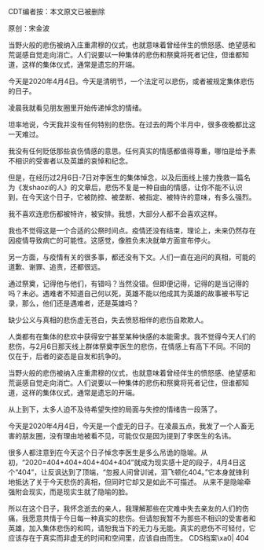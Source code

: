 CDT编者按：本文原文已被删除

原创：宋金波

当野火般的悲伤被纳入庄重肃穆的仪式，也就意味着曾经伴生的愤怒感、绝望感和荒诞感自觉走向消亡。人们说要以一种集体的悲伤和祭奠将死者记住，但谁都知道，这样的集体仪式，通常是遗忘的开端。

今天是2020年4月4日。今天是清明节，一个法定可以悲伤，或者被规定集体悲伤的日子。

凌晨我就看见朋友圈里开始传递悼念的情绪。

坦率地说，今天我并没有任何特别的悲伤。在过去的两个半月中，很多夜晚都比这一天难过。

我没有任何贬低那些哀伤情感的意思。任何真实的情感都值得尊重，哪怕是给予素不相识的受害者以及英雄的哀悼和纪念。

但是，在经历过2月6日-7日对李医生的集体悼念，以及后面线上接力挽救一篇名为《发shaozi的人》的文章后，悲伤不复是一种自由的情感，让你不能不认识到，在今天这个日子，它被防控、被垄断、被指定、被特许的意味，有多么强烈。

我不喜欢连悲伤都被特许，被安排。我想，大部分人都不会喜欢这样。

我也不觉得这是一个合适的公祭时间点。疫情还没有结束，理论上，未来仍然存在因疫情导致病亡的可能性。这感觉，像胜负未决就单方面宣布停火。

另一方面，与疫情有关的很多事，都还没有下文。人们一直在追问的真相，可能的道歉、谢罪、追责，还都很远。

通过祭奠，记得他与他们，有错吗？当然没错。但即便记得，记得的是当记得的吗？未必。遇难者不知道自己何以死，英雄不能以他成其为英雄的故事被书写记录，那么，他们还是遇难者，还是英雄吗？

缺少公义与真相的悲伤虚无苍白，失去愤怒相伴的悲伤自欺欺人。

人类都有在集体的悲欢中获得安宁甚至某种快感的本能需求。我不觉得今天人们的悲伤，与2月6日那天线上群体祭奠李医生的悲伤，在情感上有高下不同。不同的仅在于，后者的姿态是自发和抗争的。

当野火般的悲伤被纳入庄重肃穆的仪式，也就意味着曾经伴生的愤怒感、绝望感和荒诞感自觉走向消亡。人们说要以一种集体的悲伤和祭奠将死者记住，但谁都知道，这样的集体仪式，通常是遗忘的开端。

从上到下，太多人迫不及待希望失控的局面与失控的情绪告一段落了。

今天是2020年4月4日，今天是一个虚无的日子。在凌晨五点，我发了一个人畜无害的朋友圈，没有理由地被看不见，可能仅仅是因为提到了李医生的名讳。

很多人都注意到在今天这个日子悼念李医生是多么吊诡的隐喻。从初，“2020=404+404+404+404+404”就成为现实感十足的段子，4月4日这个“404”，让反讽达到了顶端，“忽报人间曾训诫，泪飞顿化404。”它本身就锋利地抵达了关于今天悲伤的真相，但同时它却又是如此不可描述。 从来不是隐喻牵强附会现实，而是现实生就了隐喻的脸。

所以在这个日子，我怀念逝去的亲人，我理解那些在灾难中失去亲友的人们的伤痛，我愿意共情于今日每一种真实的悲伤。但请恕我暂不为那些不相识的受害者和英雄，加入集体悲伤的和鸣，请恕我当下的无力与无能。真实的悲伤不可轻付，它应该存在于真实而非虚无的时间和空间里，应该自由而生。 CDS档案\xa0| 404 
